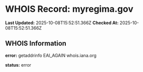 # WHOIS Record: myregima.gov

**Last Updated:** 2025-10-08T15:52:51.366Z
**Checked At:** 2025-10-08T15:52:51.366Z

## WHOIS Information

**error:** getaddrinfo EAI_AGAIN whois.iana.org

**status:** error

